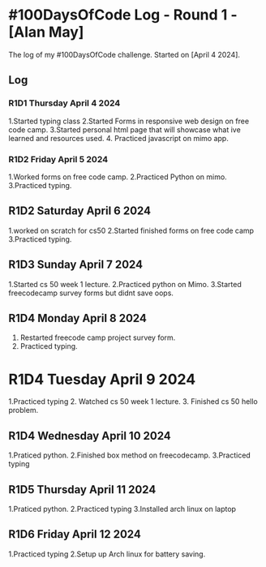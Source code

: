 # #100DaysOfCode Log - Round 1 - [Alan May]

The log of my #100DaysOfCode challenge. Started on [April 4 2024].

## Log

### R1D1 Thursday April 4 2024
1.Started typing class
2.Started Forms in responsive web design on free code camp.
3.Started personal html page that will showcase what ive learned and resources used.
4. Practiced javascript on mimo app.

### R1D2 Friday April 5 2024
1.Worked forms on free code camp.
2.Practiced Python on mimo.
3.Practiced typing.

## R1D2 Saturday April 6 2024
1.worked on scratch for cs50
2.Started finished forms on free code camp
3.Practiced typing.

## R1D3 Sunday April 7 2024
1.Started cs 50 week 1 lecture.
2.Practiced python on Mimo.
3.Started freecodecamp survey forms but didnt save oops.

## R1D4 Monday April 8 2024
1. Restarted freecode camp project survey form.
2. Practiced typing.

# R1D4 Tuesday April 9 2024
1.Practiced typing
2. Watched cs 50 week 1 lecture.
3. Finished cs 50 hello problem.

## R1D4 Wednesday April 10 2024
1.Praticed python.
2.Finished box method on freecodecamp.
3.Practiced typing

## R1D5 Thursday April 11 2024
1.Praticed python.
2.Practiced typing
3.Installed arch linux on laptop

## R1D6 Friday April 12 2024
1.Practiced typing
2.Setup up Arch linux for battery saving.


      

